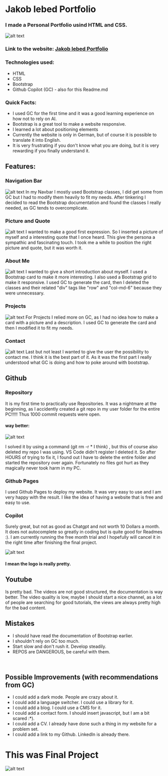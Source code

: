 # Jakob Iebed Portfolio

### I made a Personal Portfolio usind HTML and CSS.

![alt text](screenshot.png)

### Link to the website: [Jakob Iebed Portfolio](https://jakobiebed.github.io/)

### Technologies used:

- HTML
- CSS
- Bootstrap
- Github Copilot (GC) - also for this Readme.md

### Quick Facts:

- I used GC for the first time and it was a good learning experience on how not to rely on AI.
- Bootstrap is a great tool to make a website responsive.
- I learned a lot about positioning elements
- Currently the website is only in German, but of course it is possible to translate it into English.
- It is very frustrating if you don't know what you are doing, but it is very rewarding if you finally understand it.

## Features:

### Navigation Bar

![alt text](<Screenshot 2024-07-18 at 12.39.28.png>)
In my Navbar I mostly used Bootstrap classes, I did get some from GC but I had to modify them heavily to fit my needs. After tinkering I decided to read the Bootstrap documentation and found the classes I really needed, as GC tends to overcomplicate.

### Picture and Quote

![alt text](<Screenshot 2024-07-18 at 12.38.53.png>)
I wanted to make a good first expression. So I inserted a picture of myself and a interesting quote that I once heard. This give the persona a sympathic and fascinating touch. I took me a while to position the right picture and quote, but it was worth it.

### About Me

![alt text](<Screenshot 2024-07-18 at 12.37.45.png>)
I wanted to give a short introduction about myself. I used a Bootstrap card to make it more interesting. I also used a Bootstrap grid to make it responsive. I used GC to generate the card, then I deleted the classes and their related "div" tags like "row" and "col-md-6" because they were unnecessary.

### Projects

![alt text](<Screenshot 2024-07-18 at 12.37.53.png>)
For Projects I relied more on GC, as I had no idea how to make a card with a picture and a description. I used GC to generate the card and then I modified it to fit my needs.

### Contact

![alt text](<Screenshot 2024-07-18 at 12.38.03.png>)
Last but not least I wanted to give the user the possibility to contact me. I think it is the best part of it. As it was the first part I really understood what GC is doing and how to poke around with bootstrap.

## Github

### Repository

It is my first time to practically use Repositories. It was a nightmare at the beginning, as I accidently created a git repo in my user folder for the entire PC!!!!! Thus 1000 commit requests were open.

#### way better:

![alt text](<Screenshot 2024-07-18 at 12.49.51.png>)

I solved it by using a command (git rm -r \* I think) , but this of course also deleted my repo I was using. VS Code didn't register I deleted it. So after HOURS of trying to fix it, I found out I have to delete the entire folder and started the repository over again. Fortunately no files got hurt as they magically never took harm in my PC.

### Github Pages

I used Github Pages to deploy my website. It was very easy to use and I am very happy with the result. I like the idea of having a website that is free and easy to use.

### Copilot

Surely great, but not as good as Chatgpt and not worth 10 Dollars a month. It does not autocomplete so greatly in coding but is quite good for Readmes :). I am currently running the free month trial and I hopefully will cancel it in the right time after finishing the final project.

![alt text](<Screenshot 2024-07-18 at 12.56.45.png>)

#### I mean the logo is really pretty.

## Youtube

Is pretty bad. The videos are not good structured, the documentation is way better. The video quality is low, maybe I should start a nice channel, as a lot of people are searching for good tutorials, the views are always pretty high for the bad content.

## Mistakes

- I should have read the documentation of Bootstrap earlier.
- I shouldn't rely on GC too much.
- Start slow and don't rush it. Develop steadily.
- REPOS are DANGEROUS, be careful with them.
<p>&nbsp;</p>

## Possible Improvements (with recommendations from GC)

- I could add a dark mode. People are crazy about it.
- I could add a language switcher. I could use a library for it.
- I could add a blog. I could use a CMS for it.
- I could add a contact form. I should insert javascript, but I am a bit scared :\*).
- I could add a CV. I already have done such a thing in my website for a problem set.
- I could add a link to my Github. LinkedIn is already there.

# This was Final Project

![alt text](rostyslav-savchyn--nqlMPecTWQ-unsplash.jpg)
